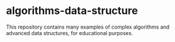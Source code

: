 # algorithms-data-structure
This repository contains many examples of complex algorithms and advanced data structures, for educational purposes.
